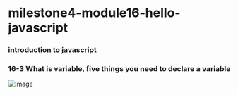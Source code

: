 # milestone4-module16-hello-javascript
### introduction to javascript

### 16-3 What is variable, five things you need to declare a variable


![image](https://user-images.githubusercontent.com/51745662/182011235-81b141e7-35f4-427b-a1a6-5535320f1757.png)
